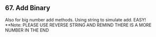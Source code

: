 ## 67. Add Binary

Also for big number add methods. Using string to simulate add. EASY!
**Note: PLEASE USE REVERSE STRING AND REMIND THERE IS A MORE NUMBER IN THE END
